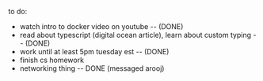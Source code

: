 to do:
- watch intro to docker video on youtube -- (DONE)
- read about typescript (digital ocean article), learn about custom typing -- (DONE)
- work until at least 5pm tuesday est -- (DONE)
- finish cs homework
- networking thing -- DONE (messaged arooj)